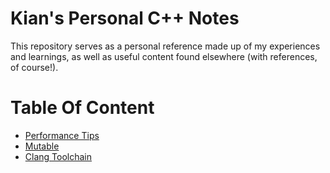 # Kian's Personal C++ Notes
This repository serves as a personal reference made up of my experiences and learnings, as well as useful content found elsewhere (with references, of course!).

# Table Of Content
- [Performance Tips](https://github.com/knejadfard/cppnotes/blob/master/performance_tips.md)
- [Mutable](https://github.com/knejadfard/cppnotes/blob/master/mutable.md)
- [Clang Toolchain](https://github.com/knejadfard/cppnotes/blob/master/clang_toolchain.md)
